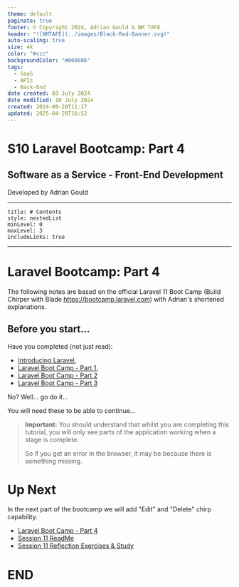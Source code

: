```yaml
---
theme: default
paginate: true
footer: © Copyright 2024, Adrian Gould & NM TAFE
header: "![NMTAFE](../images/Black-Red-Banner.svg)"
auto-scaling: true
size: 4k
color: "#ccc"
backgroundColor: "#060606"
tags:
  - SaaS
  - APIs
  - Back-End
date created: 03 July 2024
date modified: 10 July 2024
created: 2024-09-20T11:17
updated: 2025-04-29T16:52
---
```


# S10 Laravel Bootcamp: Part 4

## Software as a Service - Front-End Development

Developed by Adrian Gould

---

```table-of-contents
title: # Contents
style: nestedList
minLevel: 0
maxLevel: 3
includeLinks: true
```

---

# Laravel Bootcamp: Part 4

The following notes are based on the official Laravel 11 Boot Camp (Build Chirper with Blade https://bootcamp.laravel.com) with Adrian's shortened explanations.

## Before you start…

Have you completed (not just read):
- [Introducing Laravel](session-10/S10-Introducing-Laravel-v11.md),
- [Laravel Boot Camp - Part 1](session-11/S10-Laravel-BootCamp-Part-1.md),
- [Laravel Boot Camp - Part 2](session-11/S10-Laravel-BootCamp-Part-2.md)
- [Laravel Boot Camp - Part 3](session-11/S10-Laravel-BootCamp-Part-3.md)

No? Well… go do it…

You will need these to be able to continue…

> **Important:** You should understand that whilst you are completing this tutorial, you will only see parts of the application working when a stage is complete. 
> 
> So if you get an error in the browser, it may be because there is something missing.

# 

# Up Next

In the next part of the bootcamp we will add "Edit" and "Delete" chirp capability.

- [Laravel Boot Camp - Part 4](session-11/S10-Laravel-BootCamp-Part-4.md)
- [Session 11 ReadMe](session-11/ReadMe.md)
- [Session 11 Reflection Exercises & Study](session-11/S11-Reflection-Exercises-and-Study.md)




# END
